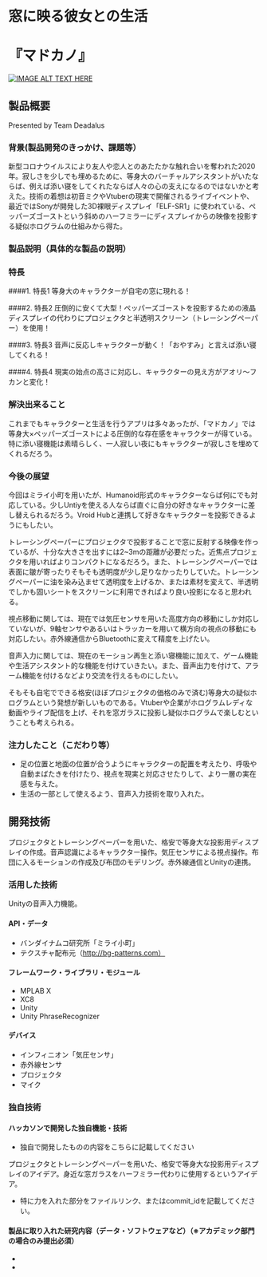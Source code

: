 # 窓に映る彼女との生活
# 『マドカノ』

[![IMAGE ALT TEXT HERE](https://jphacks.com/wp-content/uploads/2020/09/JPHACKS2020_ogp.jpg)](https://www.youtube.com/watch?v=G5rULR53uMk)

## 製品概要
Presented by Team Deadalus
### 背景(製品開発のきっかけ、課題等）
新型コロナウイルスにより友人や恋人とのあたたかな触れ合いを奪われた2020年。寂しさを少しでも埋めるために、等身大のバーチャルアシスタントがいたならば、例えば添い寝をしてくれたならば人々の心の支えになるのではないかと考えた。技術の着想は初音ミクやVtuberの現実で開催されるライブイベントや、最近ではSonyが開発した3D裸眼ディスプレイ「ELF-SR1」に使われている、ペッパーズゴーストという斜めのハーフミラーにディスプレイからの映像を投影する疑似ホログラムの仕組みから得た。

### 製品説明（具体的な製品の説明）
### 特長
####1. 特長1
等身大のキャラクターが自宅の窓に現れる！

####2. 特長2
圧倒的に安くて大型！ペッパーズゴーストを投影するための液晶ディスプレイの代わりにプロジェクタと半透明スクリーン（トレーシングペーパー）を使用！

####3. 特長3
音声に反応しキャラクターが動く！「おやすみ」と言えば添い寝してくれる！

####4. 特長4
現実の始点の高さに対応し、キャラクターの見え方がアオリ～フカンと変化！

### 解決出来ること
これまでもキャラクターと生活を行うアプリは多々あったが、「マドカノ」では等身大×ペッパーズゴーストによる圧倒的な存在感をキャラクターが得ている。特に添い寝機能は素晴らしく、一人寂しい夜にもキャラクターが寂しさを埋めてくれるだろう。

### 今後の展望
今回はミライ小町を用いたが、Humanoid形式のキャラクターならば何にでも対応している。少しUntiyを使える人ならば直ぐに自分の好きなキャラクターに差し替えられるだろう。Vroid Hubと連携して好きなキャラクターを投影できるようにもしたい。

トレーシングペーパーにプロジェクタで投影することで窓に反射する映像を作っているが、十分な大きさを出すには2~3mの距離が必要だった。近焦点プロジェクタを用いればよりコンパクトになるだろう。また、トレーシングペーパーでは表面に皺が寄ったりそもそも透明度が少し足りなかったりしていた。トレーシングペーパーに油を染み込ませて透明度を上げるか、または素材を変えて、半透明でしかも固いシートをスクリーンに利用できればより良い投影になると思われる。

視点移動に関しては、現在では気圧センサを用いた高度方向の移動にしか対応していないが、9軸センサやあるいはトラッカーを用いて横方向の視点の移動にも対応したい。赤外線通信からBluetoothに変えて精度を上げたい。

音声入力に関しては、現在のモーション再生と添い寝機能に加えて、ゲーム機能や生活アシスタント的な機能を付けていきたい。また、音声出力を付けて、アラーム機能を付けるなどより交流を行えるものにしたい。

そもそも自宅でできる格安(ほぼプロジェクタの価格のみで済む)等身大の疑似ホログラムという発想が新しいものである。Vtuberや企業がホログラムレディな動画やライブ配信を上げ、それを窓ガラスに投影し疑似ホログラムで楽しむということも考えられる。

### 注力したこと（こだわり等）
* 足の位置と地面の位置が合うようにキャラクターの配置を考えたり、呼吸や自動まばたきを付けたり、視点を現実と対応させたりして、より一層の実在感を与えた。
* 生活の一部として使えるよう、音声入力技術を取り入れた。

## 開発技術
プロジェクタとトレーシングペーパーを用いた、格安で等身大な投影用ディスプレイの作成。音声認識によるキャラクター操作。気圧センサによる視点操作。布団に入るモーションの作成及び布団のモデリング。赤外線通信とUnityの連携。
### 活用した技術
Unityの音声入力機能。
#### API・データ
* バンダイナムコ研究所「ミライ小町」
* テクスチャ配布元（http://bg-patterns.com）

#### フレームワーク・ライブラリ・モジュール
* MPLAB X
* XC8
* Unity
* Unity PhraseRecognizer

#### デバイス
* インフィニオン「気圧センサ」
* 赤外線センサ
* プロジェクタ
* マイク

### 独自技術
#### ハッカソンで開発した独自機能・技術
* 独自で開発したものの内容をこちらに記載してください

プロジェクタとトレーシングペーパーを用いた、格安で等身大な投影用ディスプレイのアイデア。身近な窓ガラスをハーフミラー代わりに使用するというアイデア。

* 特に力を入れた部分をファイルリンク、またはcommit_idを記載してください。


#### 製品に取り入れた研究内容（データ・ソフトウェアなど）（※アカデミック部門の場合のみ提出必須）
* 
* 
